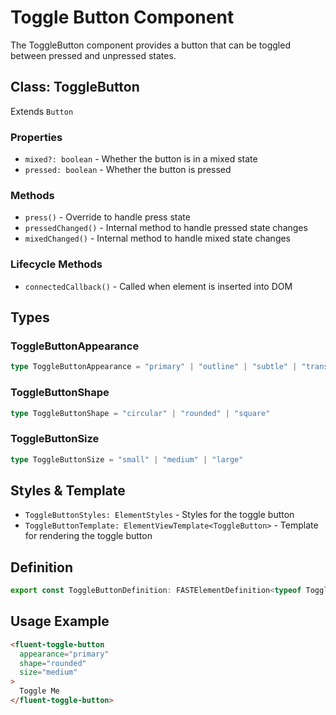 # Toggle Button Component

The ToggleButton component provides a button that can be toggled between pressed and unpressed states.

## Class: ToggleButton

Extends `Button`

### Properties

- `mixed?: boolean` - Whether the button is in a mixed state
- `pressed: boolean` - Whether the button is pressed

### Methods

- `press()` - Override to handle press state
- `pressedChanged()` - Internal method to handle pressed state changes
- `mixedChanged()` - Internal method to handle mixed state changes

### Lifecycle Methods

- `connectedCallback()` - Called when element is inserted into DOM

## Types

### ToggleButtonAppearance

```typescript
type ToggleButtonAppearance = "primary" | "outline" | "subtle" | "transparent"
```

### ToggleButtonShape

```typescript
type ToggleButtonShape = "circular" | "rounded" | "square"
```

### ToggleButtonSize

```typescript
type ToggleButtonSize = "small" | "medium" | "large"
```

## Styles & Template

- `ToggleButtonStyles: ElementStyles` - Styles for the toggle button
- `ToggleButtonTemplate: ElementViewTemplate<ToggleButton>` - Template for rendering the toggle button

## Definition

```typescript
export const ToggleButtonDefinition: FASTElementDefinition<typeof ToggleButton>
```

## Usage Example

```html
<fluent-toggle-button
  appearance="primary"
  shape="rounded"
  size="medium"
>
  Toggle Me
</fluent-toggle-button>
```

